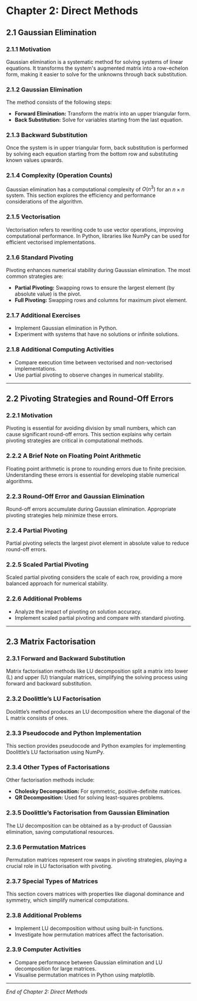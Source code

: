 # Chapter 2: Direct Methods

## 2.1 Gaussian Elimination

### 2.1.1 Motivation

Gaussian elimination is a systematic method for solving systems of linear equations. It transforms the system's augmented matrix into a row-echelon form, making it easier to solve for the unknowns through back substitution.

### 2.1.2 Gaussian Elimination

The method consists of the following steps:

- **Forward Elimination:** Transform the matrix into an upper triangular form.
- **Back Substitution:** Solve for variables starting from the last equation.

### 2.1.3 Backward Substitution

Once the system is in upper triangular form, back substitution is performed by solving each equation starting from the bottom row and substituting known values upwards.

### 2.1.4 Complexity (Operation Counts)

Gaussian elimination has a computational complexity of $O(n^3)$ for an $n \times n$ system. This section explores the efficiency and performance considerations of the algorithm.

### 2.1.5 Vectorisation

Vectorisation refers to rewriting code to use vector operations, improving computational performance. In Python, libraries like NumPy can be used for efficient vectorised implementations.

### 2.1.6 Standard Pivoting

Pivoting enhances numerical stability during Gaussian elimination. The most common strategies are:

- **Partial Pivoting:** Swapping rows to ensure the largest element (by absolute value) is the pivot.
- **Full Pivoting:** Swapping rows and columns for maximum pivot element.

### 2.1.7 Additional Exercises

- Implement Gaussian elimination in Python.
- Experiment with systems that have no solutions or infinite solutions.

### 2.1.8 Additional Computing Activities

- Compare execution time between vectorised and non-vectorised implementations.
- Use partial pivoting to observe changes in numerical stability.

---

## 2.2 Pivoting Strategies and Round-Off Errors

### 2.2.1 Motivation

Pivoting is essential for avoiding division by small numbers, which can cause significant round-off errors. This section explains why certain pivoting strategies are critical in computational methods.

### 2.2.2 A Brief Note on Floating Point Arithmetic

Floating point arithmetic is prone to rounding errors due to finite precision. Understanding these errors is essential for developing stable numerical algorithms.

### 2.2.3 Round-Off Error and Gaussian Elimination

Round-off errors accumulate during Gaussian elimination. Appropriate pivoting strategies help minimize these errors.

### 2.2.4 Partial Pivoting

Partial pivoting selects the largest pivot element in absolute value to reduce round-off errors.

### 2.2.5 Scaled Partial Pivoting

Scaled partial pivoting considers the scale of each row, providing a more balanced approach for numerical stability.

### 2.2.6 Additional Problems

- Analyze the impact of pivoting on solution accuracy.
- Implement scaled partial pivoting and compare with standard pivoting.

---

## 2.3 Matrix Factorisation

### 2.3.1 Forward and Backward Substitution

Matrix factorisation methods like LU decomposition split a matrix into lower (L) and upper (U) triangular matrices, simplifying the solving process using forward and backward substitution.

### 2.3.2 Doolittle’s LU Factorisation

Doolittle’s method produces an LU decomposition where the diagonal of the L matrix consists of ones.

### 2.3.3 Pseudocode and Python Implementation

This section provides pseudocode and Python examples for implementing Doolittle’s LU factorisation using NumPy.

### 2.3.4 Other Types of Factorisations

Other factorisation methods include:

- **Cholesky Decomposition:** For symmetric, positive-definite matrices.
- **QR Decomposition:** Used for solving least-squares problems.

### 2.3.5 Doolittle’s Factorisation from Gaussian Elimination

The LU decomposition can be obtained as a by-product of Gaussian elimination, saving computational resources.

### 2.3.6 Permutation Matrices

Permutation matrices represent row swaps in pivoting strategies, playing a crucial role in LU factorisation with pivoting.

### 2.3.7 Special Types of Matrices

This section covers matrices with properties like diagonal dominance and symmetry, which simplify numerical computations.

### 2.3.8 Additional Problems

- Implement LU decomposition without using built-in functions.
- Investigate how permutation matrices affect the factorisation.

### 2.3.9 Computer Activities

- Compare performance between Gaussian elimination and LU decomposition for large matrices.
- Visualise permutation matrices in Python using matplotlib.

---

_End of Chapter 2: Direct Methods_